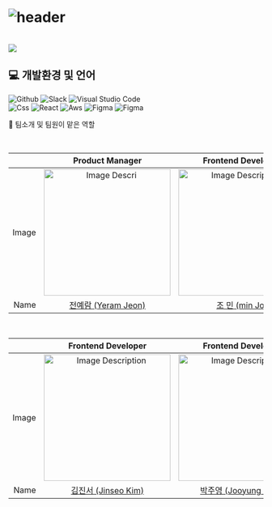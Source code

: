 # ![header](https://capsule-render.vercel.app/api?type=rounded&text=BrandOn&fontAlign=25&fontSize=60&desc=Personal%20Branding%20Service&descAlign=60&descAlignY=50&color=0:feac5e,50:c779d0,100:4bc0c8&fontColor=ffffff&animation=twinkling)

<br>
<img src="https://github.com/seongju1015/practiceReadme/assets/122343583/919842a9-5fd7-4613-aff2-11a0f5c89374)">
<br>

## 💻 개발환경 및 언어
<p>
  <img alt="Github" src ="https://img.shields.io/badge/Github-000000.svg?&style=for-the-badge&logo=Github&logoColor=white"/>
  <img alt="Slack" src ="https://img.shields.io/badge/Slack-4A154B?style=for-the-badge&logo=slack&logoColor=white"/>
  <img alt="Visual Studio Code" src ="https://img.shields.io/badge/Visual Studio Code-007ACC.svg?&style=for-the-badge&logo=Visual Studio Code&logoColor=white"/> <br>
  <img alt="Css" src ="https://img.shields.io/badge/CSS-239120?&style=for-the-badge&logo=css3&logoColor=white"/>
  <img alt="React" src ="https://img.shields.io/badge/React-20232A?style=for-the-badge&logo=react&logoColor=61DAFB"/>
  <img alt="Aws" src ="https://img.shields.io/badge/Amazon_AWS-FF9900?style=for-the-badge&logo=amazonaws&logoColor=white"/>
  <img alt="Figma" src ="https://img.shields.io/badge/Figma-F24E1E?style=for-the-badge&logo=figma&logoColor=white"/>
  <img alt="Figma" src ="https://img.shields.io/badge/JavaScript-F7DF1E?style=for-the-badge&logo=JavaScript&logoColor=white"/>
</p>

 👥 팀소개 및 팀원이 맡은 역할

<br>

||Product Manager|Frontend Developer|Backend Developer|
|---:|:---:|:---:|:---:|
|Image|<img src="https://github.com/seongju1015/practiceReadme/assets/122343583/28bfb3f1-1818-409e-a98e-922a6613a052" alt="Image Descri" style="width:250px;">|<img src="https://github.com/seongju1015/practiceReadme/assets/122343583/afde8bbb-7efe-4ed2-998a-19b82cf1886c" alt="Image Description" style="width:250px;">|<img src="https://github.com/seongju1015/practiceReadme/assets/122343583/70e2acdb-2d55-4c7d-a1a6-60b83e86fd44" alt="Image Description" style="width:250px;">|
|Name|<a href="https://www.linkedin.com/in/yeramjeon%2Dalwayscurious/">전예람 (Yeram Jeon)</a>|<a href="https://disquiet.io/@hguhimin">조 민 (min Jo)</a>|<a href="https://github.com/millejuice">천주현 (Juhyun Cheon)</a>|

<br>

||Frontend Developer|Frontend Developer|Frontend Developer|
|---:|:---:|:---:|:---:|
|Image|<img src="https://github.com/seongju1015/practiceReadme/assets/122343583/9a56afc8-b1b5-4e82-97a6-cbb9b945c393" alt="Image Description" style="width:250px;">|<img src="https://github.com/seongju1015/practiceReadme/assets/122343583/2bd7d39a-3dc5-484a-a36d-2c8adf341dd8" alt="Image Description" style="width:250px;">|<img src="https://github.com/seongju1015/practiceReadme/assets/122343583/82614bfc-d438-454e-a1bb-fbb41b18514e" alt="Image Description" style="width:250px;">|
|Name|<a href="https://github.com/eunoia-jason">김진서 (Jinseo Kim)</a>|<a href="https://github.com/Woochal">박주영 (Jooyung Park)</a>|<a href="https://github.com/seongju1015">이성주 (Seongju Lee)</a>|
